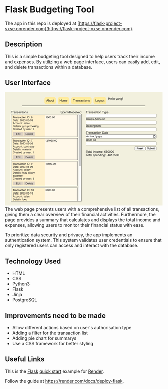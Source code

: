 # Flask Budgeting Tool

The app in this repo is deployed at [https://flask-project-vxse.onrender.com](https://flask-project-vxse.onrender.com).

## Description

This is a simple budgeting tool designed to help users track their income and expenses. By utilizing a web page interface, users can easily add, edit, and delete transactions within a database.

## User Interface

![User Interface](./static/interface.png)
The web page presents users with a comprehensive list of all transactions, giving them a clear overview of their financial activities. Furthermore, the page provides a summary that calculates and displays the total income and expenses, allowing users to monitor their financial status with ease.

To prioritize data security and privacy, the app implements an authentication system. This system validates user credentials to ensure that only registered users can access and interact with the database.

## Technology Used

- HTML
- CSS
- Python3
- Flask
- Jinja
- PostgreSQL

## Improvements need to be made

- Allow different actions based on user's authorisation type
- Adding a filter for the transaction list
- Adding pie chart for summarys
- Use a CSS framework for better styling

## Useful Links

This is the [Flask](http://flask.pocoo.org/) [quick start](http://flask.pocoo.org/docs/1.0/quickstart/#a-minimal-application) example for [Render](https://render.com).

Follow the guide at https://render.com/docs/deploy-flask.
